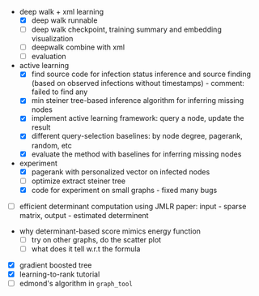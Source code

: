 - deep walk + xml learning
  - [X] deep walk runnable
  - [ ] deep walk checkpoint, training summary and embedding visualization
  - [ ] deepwalk combine with xml
  - [ ] evaluation 
- active learning
  - [X] find source code for infection status inference and source finding (based on observed infections without timestamps)
        - comment: failed to find any
  - [X] min steiner tree-based inference algorithm for inferring missing nodes
  - [X] implement active learning framework: query a node, update the result
  - [X] different query-selection baselines: by node degree, pagerank, random, etc
  - [X] evaluate the method with baselines for inferring missing nodes
- experiment
  - [X] pagerank with personalized vector on infected nodes
  - [ ] optimize extract steiner tree
  - [X] code for experiment on small graphs
        - fixed many bugs
- [ ] efficient determinant computation using JMLR paper: input - sparse matrix, output - estimated determinent
- why determinant-based score mimics energy function
  - [ ] try on other graphs, do the scatter plot
  - [ ] what does it tell w.r.t the formula
- [X] gradient boosted tree
- [X] learning-to-rank tutorial
- [ ] edmond's algorithm in `graph_tool`